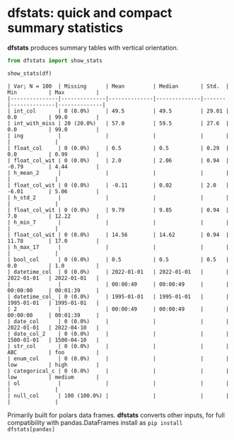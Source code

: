# dfstats: quick and compact summary statistics


**dfstats** produces summary tables with vertical orientation.

``` python
from dfstats import show_stats

show_stats(df)
```

    | Var; N = 100  | Missing      | Mean         | Median       | Std.  | Min          | Max          |
    |---------------|--------------|--------------|--------------|-------|--------------|--------------|
    | int_col       | 0 (0.0%)     | 49.5         | 49.5         | 29.01 | 0.0          | 99.0         |
    | int_with_miss | 20 (20.0%)   | 57.0         | 59.5         | 27.6  | 0.0          | 99.0         |
    | ing           |              |              |              |       |              |              |
    | float_col     | 0 (0.0%)     | 0.5          | 0.5          | 0.29  | 0.0          | 0.99         |
    | float_col_wit | 0 (0.0%)     | 2.0          | 2.06         | 0.94  | -0.79        | 4.44         |
    | h_mean_2      |              |              |              |       |              |              |
    | float_col_wit | 0 (0.0%)     | -0.11        | 0.02         | 2.0   | -6.01        | 5.06         |
    | h_std_2       |              |              |              |       |              |              |
    | float_col_wit | 0 (0.0%)     | 9.79         | 9.85         | 0.94  | 7.0          | 12.22        |
    | h_min_7       |              |              |              |       |              |              |
    | float_col_wit | 0 (0.0%)     | 14.56        | 14.62        | 0.94  | 11.78        | 17.0         |
    | h_max_17      |              |              |              |       |              |              |
    | bool_col      | 0 (0.0%)     | 0.5          | 0.5          | 0.5   | 0.0          | 1.0          |
    | datetime_col  | 0 (0.0%)     | 2022-01-01   | 2022-01-01   |       | 2022-01-01   | 2022-01-01   |
    |               |              | 00:00:49     | 00:00:49     |       | 00:00:00     | 00:01:39     |
    | datetime_col_ | 0 (0.0%)     | 1995-01-01   | 1995-01-01   |       | 1995-01-01   | 1995-01-01   |
    | 2             |              | 00:00:49     | 00:00:49     |       | 00:00:00     | 00:01:39     |
    | date_col      | 0 (0.0%)     |              |              |       | 2022-01-01   | 2022-04-10   |
    | date_col_2    | 0 (0.0%)     |              |              |       | 1500-01-01   | 1500-04-10   |
    | str_col       | 0 (0.0%)     |              |              |       | ABC          | foo          |
    | enum_col      | 0 (0.0%)     |              |              |       | low          | high         |
    | categorical_c | 0 (0.0%)     |              |              |       | low          | medium       |
    | ol            |              |              |              |       |              |              |
    | null_col      | 100 (100.0%) |              |              |       |              |              |

Primarily built for polars data frames. **dfstats** converts other
inputs, for full compatibility with pandas.DataFrames install as
`pip install dfstats[pandas]`

